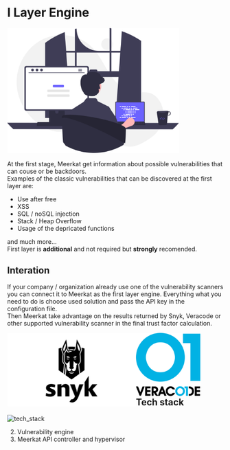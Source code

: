 # I Layer Engine  

<img src="undraw_code_inspection_bdl7.svg" width=400>

At the first stage, Meerkat get information about possible vulnerabilities that can couse or be backdoors.      
Examples of the classic vulnerabilities that can be discovered at the first layer are: 
- Use after free
- XSS
- SQL / noSQL injection
- Stack / Heap Overflow  
- Usage of the depricated functions
  
and much more...  
First layer is **additional** and not required but **strongly** recomended. 
<br>

 

## Interation
If your company / organization already use one of the vulnerability scanners you can connect it to Meerkat as the first layer engine.
Everything what you need to do is choose used solution and pass the API key in the configuration file.   
Then Meerkat take advantage on the results returned by Snyk, Veracode or other supported vulnerability scanner in the final trust factor calculation.

<img src="snyk.png" width=300 align="left"> 
<img src="veracode.png" width=150 align="left">
<br><br><br><br><br><br><br>

## Tech stack
![tech_stack](tech_stack.png)


2. Vulnerability engine
1. Meerkat API controller and hypervisor

